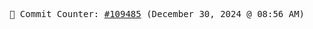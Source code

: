 <p align="center">
    <samp>
        📮 Commit Counter: <a href="https://github.com/Javascript-void0/Javascript-void0/commits/main">#109485</a> (December 30, 2024 @ 08:56 AM)
    </samp>
</p>